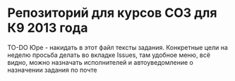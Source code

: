 Репозиторий для курсов СОЗ для К9 2013 года
==========

TO-DO Юре - накидать в этот файл тексты задания.
Конкретные цели на неделю просьба делать во вкладке Issues, там удобное меню, всё видно, можно назначать исполнителей и 
автоуведомление о назначении задания по почте

